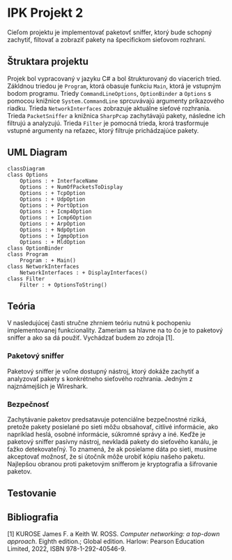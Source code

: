 # IPK Projekt 2
Cieľom projektu je implementovať paketovť sniffer, ktorý bude schopný zachytiť, filtovať a zobraziť pakety na špecifickom sieťovom rozhraní.

## Štruktara projektu
Projek bol vypracovaný v jazyku C# a bol štrukturovaný do viacerich tried. Zákldnou triedou je `Program`, ktorá obasuje funkciu `Main`, ktorá je vstupným bodom programu. Triedy `CommandLineOptions`, `OptionBinder` a `Options` s pomocou knižnice `System.CommandLine` sprcuvávajú argumenty príkazového riadku. Trieda `NetworkInterfaces` zobrazuje aktuálne sieťové rozhrania. Trieda `PacketSniffer` a knižnica `SharpPcap` zachytávajú pakety, následne ich filtrujú a analyzujú. Trieda `Filter` je pomocná trieda, krorá trasformuje vstupné argumenty na reťazec, ktorý filtruje prichádzajúce pakety.

## UML Diagram
```mermaid
classDiagram
class Options
	Options : + InterfaceName
	Options : + NumOfPacketsToDisplay
	Options : + TcpOption
	Options : + UdpOption
	Options : + PortOption
	Options : + Icmp4Option
	Options : + Icmp6Option
	Options : + ArpOption
	Options : + NdpOption
	Options : + IgmpOption
	Options : + MldOption
class OptionBinder
class Program
    Program : + Main()
class NetworkInterfaces
	NetworkInterfaces : + DisplayInterfaces()
class Filter
	Filter : + OptionsToString()
```

## Teória
V nasledujúcej časti stručne zhrniem teóriu nutnú k pochopeniu implementovanej funkcionality. Zameriam sa hlavne na to čo je to paketový sniffer a ako sa dá použiť. Vychádzať budem zo zdroja [1].

### Paketový sniffer
Paketový sniffer je voľne dostupný nástroj, ktorý dokáže zachytiť a analyzovať pakety s konkrétneho sieťového rozhrania. Jedným z najznámejších je Wireshark.

### Bezpečnosť
Zachytávanie paketov predsatavuje potenciálne bezpečnostné riziká, pretože pakety posielané po sieti môžu obsahovať, citlivé informácie, ako napríklad heslá, osobné informácie, súkromné správy a iné. Keďže je paketový sniffer pasívny nástroj, nevkladá pakety do sieťového kanálu, je ťažko detekovateľný. To znamená, že ak posielame dáta po sieti, musíme akceptovať možnosť, že si útočník môže urobiť kópiu našeho paketu. Najlepšou obranou proti paketovým snifferom je kryptografia a šifrovanie paketov.

## Testovanie

## Bibliografia
[1] KUROSE James F. a Keith W. ROSS. <em>Computer networking: a top-down approach</em>. Eighth edition.; Global edition. Harlow: Pearson Education Limited, 2022, ISBN 978-1-292-40546-9.<br/>
